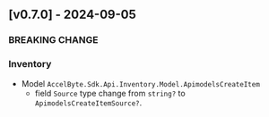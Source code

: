 <a name="v0.7.0"></a>
## [v0.7.0] - 2024-09-05

### BREAKING CHANGE

### Inventory

- Model `AccelByte.Sdk.Api.Inventory.Model.ApimodelsCreateItem`
    - field `Source` type change from `string?` to `ApimodelsCreateItemSource?`.